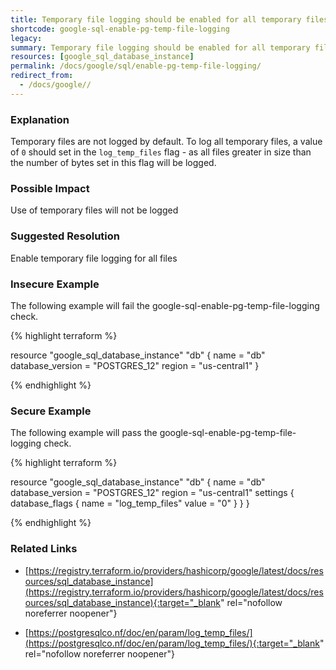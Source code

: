 ```yaml
---
title: Temporary file logging should be enabled for all temporary files.
shortcode: google-sql-enable-pg-temp-file-logging
legacy: 
summary: Temporary file logging should be enabled for all temporary files. 
resources: [google_sql_database_instance] 
permalink: /docs/google/sql/enable-pg-temp-file-logging/
redirect_from: 
  - /docs/google//
---
```


### Explanation

Temporary files are not logged by default. To log all temporary files, a value of `0` should set in the `log_temp_files` flag - as all files greater in size than the number of bytes set in this flag will be logged.

### Possible Impact
Use of temporary files will not be logged

### Suggested Resolution
Enable temporary file logging for all files


### Insecure Example

The following example will fail the google-sql-enable-pg-temp-file-logging check.

{% highlight terraform %}

resource "google_sql_database_instance" "db" {
	name             = "db"
	database_version = "POSTGRES_12"
	region           = "us-central1"
}
			
{% endhighlight %}



### Secure Example

The following example will pass the google-sql-enable-pg-temp-file-logging check.

{% highlight terraform %}

resource "google_sql_database_instance" "db" {
	name             = "db"
	database_version = "POSTGRES_12"
	region           = "us-central1"
	settings {
	    database_flags {
		    name  = "log_temp_files"
		    value = "0"
		}
	}
}
			
{% endhighlight %}



### Related Links


- [https://registry.terraform.io/providers/hashicorp/google/latest/docs/resources/sql_database_instance](https://registry.terraform.io/providers/hashicorp/google/latest/docs/resources/sql_database_instance){:target="_blank" rel="nofollow noreferrer noopener"}

- [https://postgresqlco.nf/doc/en/param/log_temp_files/](https://postgresqlco.nf/doc/en/param/log_temp_files/){:target="_blank" rel="nofollow noreferrer noopener"}



